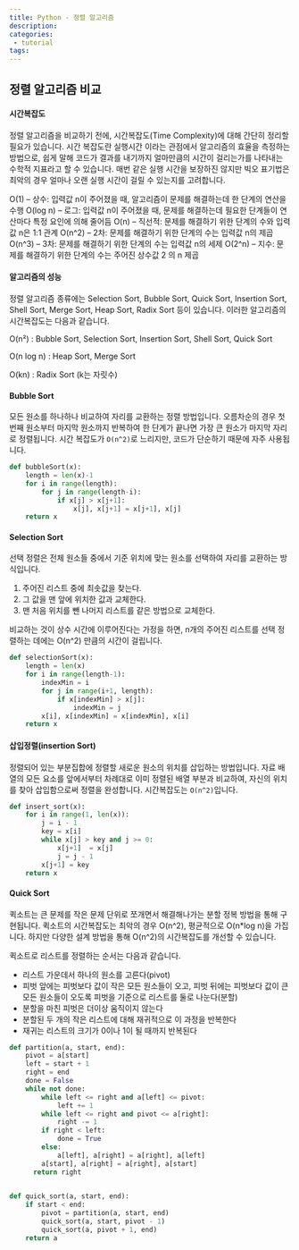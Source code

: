 ```yaml
---
title: Python - 정렬 알고리즘
description:
categories:
 - tutorial
tags:
---
```


## 정렬 알고리즘 비교

#### 시간복잡도 

정렬 알고리즘을 비교하기 전에, 시간복잡도(Time Complexity)에 대해 간단히 정리할 필요가 있습니다.
시간 복잡도란 실행시간 이라는 관점에서 알고리즘의 효율을 측정하는 방법으로, 
쉽게 말해 코드가 결과를 내기까지 얼마만큼의 시간이 걸리는가를 나타내는 수학적 지표라고 할 수 있습니다. 
매번 같은 실행 시간을 보장하진 않지만 빅오 표기법은 최악의 경우 얼마나 오랜 실행 시간이 걸릴 수 있는지를 고려합니다.

O(1) – 상수: 입력값 n이 주어졌을 때, 알고리즘이 문제를 해결하는데 한 단계의 연산을 수행
O(log n) – 로그: 입력값 n이 주어졌을 때, 문제를 해결하는데 필요한 단계들이 연산마다 특정 요인에 의해 줄어듬
O(n) – 직선적: 문제를 해결하기 위한 단계의 수와 입력값 n은 1:1 관계
O(n^2) – 2차: 문제를 해결하기 위한 단계의 수는 입력값 n의 제곱
O(n^3) – 3차: 문제를 해결하기 위한 단계의 수는 입력값 n의 세제
O(2^n) – 지수: 문제를 해결하기 위한 단계의 수는 주어진 상수값 2 의 n 제곱

#### 알고리즘의 성능

정렬 알고리즘 종류에는 Selection Sort, Bubble Sort, Quick Sort,
 Insertion Sort, Shell Sort, Merge Sort, Heap Sort, Radix Sort 등이 있습니다. 
이러한 알고리즘의 시간복잡도는 다음과 같습니다.

O(n²) : Bubble Sort, Selection Sort, Insertion Sort, Shell Sort, Quick Sort

O(n log n) : Heap Sort, Merge Sort

O(kn) : Radix Sort (k는 자릿수)


#### Bubble Sort
모든 원소를 하나하나 비교하여 자리를 교환하는 정렬 방법입니다. 오름차순의 경우 첫 번째 원소부터 마지막 원소까지 반복하여 
한 단계가 끝나면 가장 큰 원소가 마지막 자리로 정렬됩니다.
 시간 복잡도가 `O(n^2)`로 느리지만, 코드가 단순하기 때문에 자주 사용됩니다.

```python
def bubbleSort(x):
	length = len(x)-1
	for i in range(length):
		for j in range(length-i):
			if x[j] > x[j+1]:
				x[j], x[j+1] = x[j+1], x[j]
	return x
```

#### Selection Sort
선택 정렬은 전체 원소들 중에서 기준 위치에 맞는 원소를 선택하여 자리를 교환하는 방식입니다.

1. 주어진 리스트 중에 최솟값을 찾는다.
2. 그 값을 맨 앞에 위치한 값과 교체한다.
3. 맨 처음 위치를 뺀 나머지 리스트를 같은 방법으로 교체한다.

비교하는 것이 상수 시간에 이루어진다는 가정을 하면, n개의 주어진 리스트를 선택 정렬하는 데에는 O(n^2) 만큼의 시간이 걸립니다.

```python
def selectionSort(x):
	length = len(x)
	for i in range(length-1):
	    indexMin = i
		for j in range(i+1, length):
			if x[indexMin] > x[j]:
				indexMin = j
		x[i], x[indexMin] = x[indexMin], x[i]
	return x
```



#### 삽입정렬(insertion Sort)
정렬되어 있는 부분집합에 정렬할 새로운 원소의 위치를 삽입하는 방법입니다.
자료 배열의 모든 요소를 앞에서부터 차례대로 이미 정렬된 배열 부분과 비교하여, 자신의 위치를 찾아 삽입함으로써 정렬을 완성합니다.
시간복잡도는 `O(n^2)`입니다.

```python
def insert_sort(x):
	for i in range(1, len(x)):
		j = i - 1
		key = x[i]
		while x[j] > key and j >= 0:
			x[j+1]  = x[j]
			j = j - 1
		x[j+1] = key
	return x
```

#### Quick Sort
퀵소트는 큰 문제를 작은 문제 단위로 쪼개면서 해결해나가는 분할 정복 방법을 통해 구현됩니다.
퀵소트의 시간복잡도는 최악의 경우 O(n^2), 평균적으로 O(n*log n)을 가집니다.
하지만 다양한 설계 방법을 통해 O(n^2)의 시간복잡도를 개선할 수 있습니다.

퀵소트로 리스트를 정렬하는 순서는 다음과 같습니다.
- 리스트 가운데서 하나의 원소를 고른다(pivot)
- 피벗 앞에는 피벗보다 값이 작은 모든 원소들이 오고, 피벗 뒤에는 피벗보다 값이 큰 모든 원소들이 오도록 피벗을 기준으로 리스트를 둘로 나눈다(분할) 
- 분할을 마친 피벗은 더이상 움직이지 않는다
- 분할된 두 개의 작은 리스트에 대해 재귀적으로 이 과정을 반복한다
- 재귀는 리스트의 크기가 0이나 1이 될 때까지 반복된다

```python
def partition(a, start, end):
    pivot = a[start]
    left = start + 1
    right = end
    done = False
    while not done:
        while left <= right and a[left] <= pivot:
            left += 1
        while left <= right and pivot <= a[right]:
            right -= 1
        if right < left:
            done = True
        else:
            a[left], a[right] = a[right], a[left]
        a[start], a[right] = a[right], a[start]
      return right

 
def quick_sort(a, start, end):
    if start < end:
        pivot = partition(a, start, end)
        quick_sort(a, start, pivot - 1)
        quick_sort(a, pivot + 1, end)
    return a
```